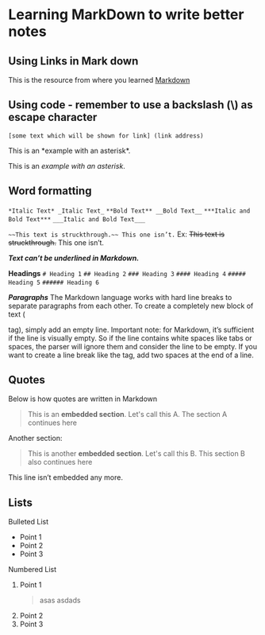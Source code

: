 # Learning MarkDown to write better notes

## Using Links in Mark down

This is the resource from where you learned [Markdown](https://www.ionos.com/digitalguide/websites/web-development/markdown/)

## Using code - remember to use a backslash (\\) as escape character

`[some text which will be shown for link] (link address)`

This is an \*example with an asterisk\*.

This is an _example with an asterisk_.

## Word formatting

`*Italic Text* _Italic Text_`
`**Bold Text** __Bold Text__`
`***Italic and Bold Text***`
`___Italic and Bold Text___`

`~~This text is struckthrough.~~ This one isn’t.`
Ex: ~~This text is struckthrough.~~ This one isn’t.

**_Text can’t be underlined in Markdown._**

**Headings**
`# Heading 1`
`## Heading 2`
`### Heading 3`
`#### Heading 4`
`##### Heading 5`
`###### Heading 6`

**_Paragraphs_**
The Markdown language works with hard line breaks to separate paragraphs from each other. To create a completely new block of text (

tag), simply add an empty line. Important note: for Markdown, it’s sufficient if the line is visually empty. So if the line contains white spaces like tabs or spaces, the parser will ignore them and consider the line to be empty. If you want to create a line break like the
tag, add two spaces at the end of a line.

## Quotes

Below is how quotes are written in Markdown

> This is an **embedded section**. Let's call this A.
> The section A continues here

Another section:

> This is another **embedded section**. Let's call this B.
> This section B also continues here

This line isn’t embedded any more.

## Lists

Bulleted List

- Point 1
- Point 2
- Point 3

Numbered List

1. Point 1
   > asas
   > asdads
2. Point 2
3. Point 3
